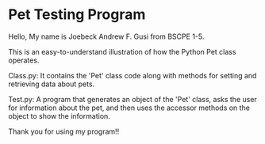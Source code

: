 # Pet Testing Program

Hello, My name is Joebeck Andrew F. Gusi from BSCPE 1-5.

This is an easy-to-understand illustration of how the Python Pet class operates.

Class.py:
It contains the 'Pet' class code along with methods for setting and retrieving data about pets.

Test.py:
A program that generates an object of the 'Pet' class, asks the user for information about the pet, 
and then uses the accessor methods on the object to show the information.

Thank you for using my program!!




